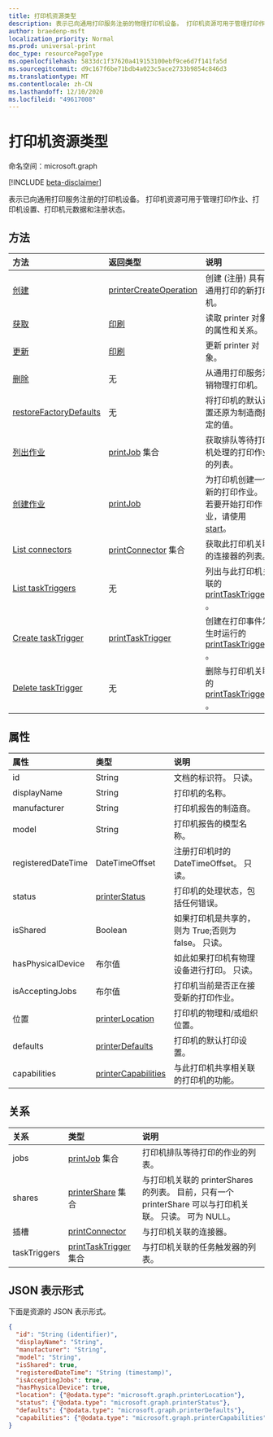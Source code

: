 ```yaml
---
title: 打印机资源类型
description: 表示已向通用打印服务注册的物理打印机设备。 打印机资源可用于管理打印作业、打印机设置、打印机元数据和注册状态。
author: braedenp-msft
localization_priority: Normal
ms.prod: universal-print
doc_type: resourcePageType
ms.openlocfilehash: 5833dc1f37620a419153100ebf9ce6d7f141fa5d
ms.sourcegitcommit: d9c167f6be71bdb4a023c5ace2733b9854c846d3
ms.translationtype: MT
ms.contentlocale: zh-CN
ms.lasthandoff: 12/10/2020
ms.locfileid: "49617008"
---
```

# <a name="printer-resource-type"></a>打印机资源类型

命名空间：microsoft.graph

[!INCLUDE [beta-disclaimer](../../includes/beta-disclaimer.md)]

表示已向通用打印服务注册的打印机设备。 打印机资源可用于管理打印作业、打印机设置、打印机元数据和注册状态。

## <a name="methods"></a>方法

| 方法       | 返回类型 | 说明 |
|:-------------|:------------|:------------|
| [创建](../api/printer-create.md) | [printerCreateOperation](printerCreateOperation.md) | 创建 (注册) 具有通用打印的新打印机。 |
| [获取](../api/printer-get.md) | [印刷](printer.md) | 读取 printer 对象的属性和关系。 |
| [更新](../api/printer-update.md) | [印刷](printer.md) | 更新 printer 对象。 |
| [删除](../api/printer-delete.md) | 无 | 从通用打印服务注销物理打印机。 |
| [restoreFactoryDefaults](../api/printer-restorefactorydefaults.md) | 无 | 将打印机的默认设置还原为制造商指定的值。 |
| [列出作业](../api/printer-list-jobs.md) | [printJob](printjob.md) 集合 | 获取排队等待打印机处理的打印作业的列表。 |
| [创建作业](../api/printer-post-jobs.md) | [printJob](printjob.md) | 为打印机创建一个新的打印作业。 若要开始打印作业，请使用 [start](../api/printjob-start.md)。 |
| [List connectors](../api/printer-list-connectors.md) | [printConnector](printconnector.md) 集合 | 获取此打印机关联的连接器的列表。 |
| [List taskTriggers](../api/printer-list-tasktriggers.md) | 无 | 列出与此打印机关联的 [printTaskTriggers](printtasktrigger.md) 。 |
| [Create taskTrigger](../api/printer-post-tasktriggers.md) | [printTaskTrigger](printtasktrigger.md) | 创建在打印事件发生时运行的 [printTaskTrigger](printtasktrigger.md) 。 |
| [Delete taskTrigger](../api/printer-delete-tasktrigger.md) | 无 | 删除与打印机关联的 [printTaskTrigger](printtasktrigger.md) 。 |

## <a name="properties"></a>属性
| 属性     | 类型        | 说明 |
|:-------------|:------------|:------------|
|id|String|文档的标识符。 只读。|
|displayName|String|打印机的名称。|
|manufacturer|String|打印机报告的制造商。|
|model|String|打印机报告的模型名称。|
|registeredDateTime|DateTimeOffset|注册打印机时的 DateTimeOffset。 只读。|
|status|[printerStatus](printerstatus.md)|打印机的处理状态，包括任何错误。|
|isShared|Boolean|如果打印机是共享的，则为 True;否则为 false。 只读。|
|hasPhysicalDevice|布尔值|如此如果打印机有物理设备进行打印。 只读。|
|isAcceptingJobs|布尔值|打印机当前是否正在接受新的打印作业。|
|位置|[printerLocation](printerlocation.md)|打印机的物理和/或组织位置。|
|defaults|[printerDefaults](printerdefaults.md)|打印机的默认打印设置。|
|capabilities|[printerCapabilities](printercapabilities.md)|与此打印机共享相关联的打印机的功能。|

## <a name="relationships"></a>关系
| 关系 | 类型        | 说明 |
|:-------------|:------------|:------------|
|jobs|[printJob](printjob.md) 集合| 打印机排队等待打印的作业的列表。|
|shares|[printerShare](printershare.md) 集合| 与打印机关联的 printerShares 的列表。 目前，只有一个 printerShare 可以与打印机关联。 只读。 可为 NULL。|
|插槽|[printConnector](printconnector.md)|与打印机关联的连接器。|
|taskTriggers|[printTaskTrigger](printtasktrigger.md) 集合|与打印机关联的任务触发器的列表。|

## <a name="json-representation"></a>JSON 表示形式

下面是资源的 JSON 表示形式。

<!-- {
  "blockType": "resource",
  "optionalProperties": [

  ],
  "@odata.type": "microsoft.graph.printer",
  "keyProperty": "id",
  "baseType":"microsoft.graph.entity"
}-->

```json
{
  "id": "String (identifier)",
  "displayName": "String",
  "manufacturer": "String",
  "model": "String",
  "isShared": true,
  "registeredDateTime": "String (timestamp)",
  "isAcceptingJobs": true,
  "hasPhysicalDevice": true,
  "location": {"@odata.type": "microsoft.graph.printerLocation"},
  "status": {"@odata.type": "microsoft.graph.printerStatus"},
  "defaults": {"@odata.type": "microsoft.graph.printerDefaults"},
  "capabilities": {"@odata.type": "microsoft.graph.printerCapabilities"}
}
```

<!-- uuid: 8fcb5dbc-d5aa-4681-8e31-b001d5168d79
2015-10-25 14:57:30 UTC -->
<!-- {
  "type": "#page.annotation",
  "description": "printer resource",
  "keywords": "",
  "section": "documentation",
  "tocPath": ""
}-->


